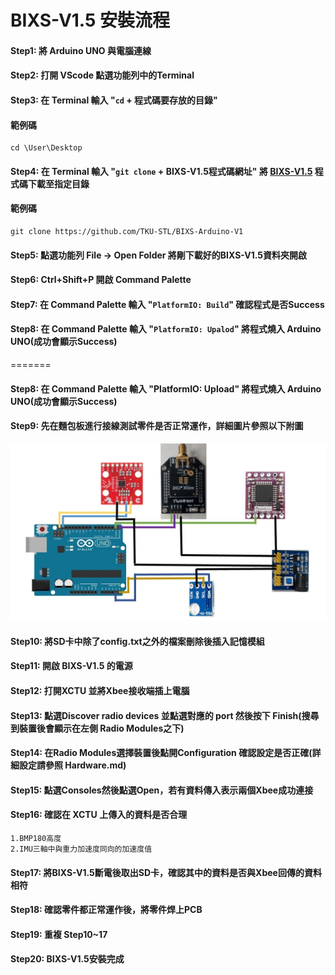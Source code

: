 # BIXS-V1.5 安裝流程
#### Step1: 將 Arduino UNO 與電腦連線

#### Step2: 打開 VScode 點選功能列中的Terminal

#### Step3: 在 Terminal 輸入 "```cd``` + 程式碼要存放的目錄"
#### 範例碼 
```
cd \User\Desktop
```

#### Step4: 在 Terminal 輸入 "```git clone``` + BIXS-V1.5程式碼網址" 將 [BIXS-V1.5](https://github.com/TKU-STL/BIXS-Arduino-V1) 程式碼下載至指定目錄
#### 範例碼 
```
git clone https://github.com/TKU-STL/BIXS-Arduino-V1
```

#### Step5: 點選功能列 File -> Open Folder 將剛下載好的BIXS-V1.5資料夾開啟

#### Step6: Ctrl+Shift+P 開啟 Command Palette

#### Step7: 在 Command Palette 輸入 "```PlatformIO: Build```" 確認程式是否Success

#### Step8: 在 Command Palette 輸入 "```PlatformIO: Upalod```" 將程式燒入 Arduino UNO(成功會顯示Success)
=======
#### Step8: 在 Command Palette 輸入 "PlatformIO: Upload" 將程式燒入 Arduino UNO(成功會顯示Success)

#### Step9: 先在麵包板進行接線測試零件是否正常運作，詳細圖片參照以下附圖
![image](https://github.com/TKU-STL/Docs/blob/main/BIXS-V1.5/Picture/BIXS.jpeg)

#### Step10: 將SD卡中除了config.txt之外的檔案刪除後插入記憶模組

#### Step11: 開啟 BIXS-V1.5 的電源

#### Step12: 打開XCTU 並將Xbee接收端插上電腦

#### Step13: 點選Discover radio devices 並點選對應的 port 然後按下 Finish(搜尋到裝置後會顯示在左側 Radio Modules之下)

#### Step14: 在Radio Modules選擇裝置後點開Configuration 確認設定是否正確(詳細設定請參照 Hardware.md)

#### Step15: 點選Consoles然後點選Open，若有資料傳入表示兩個Xbee成功連接

#### Step16: 確認在 XCTU 上傳入的資料是否合理
    1.BMP180高度
    2.IMU三軸中與重力加速度同向的加速度值      

#### Step17: 將BIXS-V1.5斷電後取出SD卡，確認其中的資料是否與Xbee回傳的資料相符

#### Step18: 確認零件都正常運作後，將零件焊上PCB

#### Step19: 重複 Step10~17

#### Step20: BIXS-V1.5安裝完成
